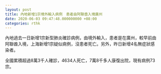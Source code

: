 ```yaml
---
layout: post
title: 內地新增1宗境外輸入病例　患者由阿聯酋入境廣州
date: 2020-06-03 09:47:48.000000000 +08:00
categories: rthk
---
```


內地過去一日新增1宗新型肺炎確診病例，由境外輸入，患者是在廣州，較早前由阿聯酋入境，上海新增1宗疑似病例，沒患者死亡。另外，昨日新增4名無症狀感染者。

全國累積超過8萬3千人確診，4634人死亡，7萬8千多人康復出院，現有病例73宗。
